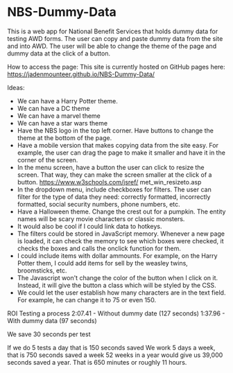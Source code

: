 # NBS-Dummy-Data
This is a web app for National Benefit Services that holds dummy data for testing AWD forms. The user can copy and paste dummy data from the site and into AWD.
The user will be able to change the theme of the page and dummy data at the click of a button.

How to access the page:
This site is currently hosted on GitHub pages here: https://jadenmounteer.github.io/NBS-Dummy-Data/

Ideas:
- We can have a Harry Potter theme.
- We can have a DC theme
- We can have a marvel theme
- We can have a star wars theme
- Have the NBS logo in the top left corner. Have buttons to change the theme at the bottom of the page.
- Have a mobile version that makes copying data from the site easy. For example, the user can drag the page to make it smaller and have it in the corner of the screen.
- In the menu screen, have a button the user can click to resize the screen. That way, they can make the screen smaller at the click of a button. https://www.w3schools.com/jsref/
met_win_resizeto.asp
- In the dropdown menu, include checkboxes for filters. The user can filter for the type of data they need: correctly formatted, incorrectly formatted, social security numbers, phone numbers, etc.
- Have a Halloween theme. Change the crest out for a pumpkin. The entity names will be scary movie characters or classic monsters.
- It would also be cool if I could link data to hotkeys. 
- The filters could be stored in JavaScript memory. Whenever a new page is loaded, it can check the memory to see which boxes were checked, it checks the boxes and calls the onclick function for them.
- I could include items with dollar ammounts. For example, on the Harry Potter them, I could add items for sell by the weasley twins, broomsticks, etc.
- The Javascript won't change the color of the button when I click on it. Instead, it will give the button a class which will be styled by the CSS.
- We could let the user establish how many characters are in the text field. For example, he can change it to 75 or even 150.


ROI
Testing a process
2:07.41 - Without dummy date (127 seconds)
1:37.96 - With dummy data (97 seconds)

We save 30 seconds per test

If we do 5 tests a day that is 150 seconds saved
We work 5 days a week, that is 750 seconds saved a week
52 weeks in a year would give us 39,000 seconds saved a year. That is 650 minutes or roughly 11 hours.

